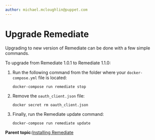 ```yaml
---
author: michael.mcloughlin@puppet.com
---
```


# Upgrade Remediate

Upgrading to new version of Remediate can be done with a few simple commands.

To upgrade from Remediate 1.0.1 to Remediate 1.1.0:

1.  Run the following command from the folder where your `docker-compose.yml` file is located:

    ```
    docker-compose run remediate stop
    ```

2.  Remove the `oauth_client.json` file:

    ```
    docker secret rm oauth_client.json
    ```

3.  Finally, run the Remediate update command:

    ```
    docker-compose run remediate update
    ```


**Parent topic:**[Installing Remediate](installing_remediate.md)

